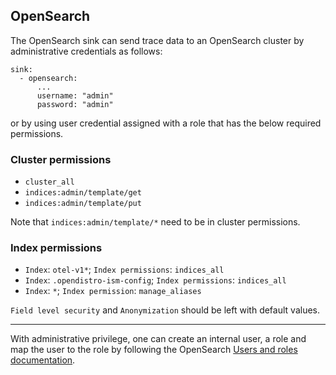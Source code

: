 ## OpenSearch


The OpenSearch sink can send trace data to an OpenSearch cluster by administrative credentials as follows:

```
sink:
  - opensearch:
      ...
      username: "admin"
      password: "admin"
```

or by using user credential assigned with a role that has the below required permissions.

### Cluster permissions

- `cluster_all`
- `indices:admin/template/get`
- `indices:admin/template/put`

Note that `indices:admin/template/*` need to be in cluster permissions.

### Index permissions

- `Index`: `otel-v1*`; `Index permissions`: `indices_all`
- `Index`: `.opendistro-ism-config`; `Index permissions`: `indices_all`
- `Index`: `*`; `Index permission`: `manage_aliases`

`Field level security` and `Anonymization` should be left with default values.

---------------

With administrative privilege, one can create an internal user, a role and map the user to the role by following the OpenSearch [Users and roles documentation](https://opensearch.org/docs/latest/security-plugin/access-control/users-roles/).
